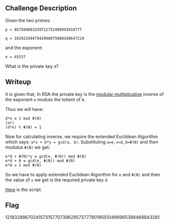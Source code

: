 ## Challenge Description
Given the two primes:
```
p = 857504083339712752489993810777

q = 1029224947942998075080348647219
```
and the exponent:

`e = 65537`

What is the private key `d`?

## Writeup
It is given that, In RSA the private key is the [modular multiplicative](https://en.wikipedia.org/wiki/Modular_multiplicative_inverse) inverse of the exponent `e` modulo the totient of `N`.

Thus we will have:
```
d*e ≡ 1 mod Φ(N)
(or)
(d*e) % Φ(N) = 1
```
Now for calculating inverse, we require the extended Euclidean Algorithm which says: `a*x + b*y = gcd(a, b)`. Substituting `a=e`, `x=d`, `b=Φ(N)` and then modulus `Φ(N)` we get:
```
e*d + Φ(N)*y ≡ gcd(e, Φ(N)) mod Φ(N)
e*d + 0 ≡ gcd(e, Φ(N)) mod Φ(N)
e*d = 1 mod Φ(N)
```
So we have to apply extended Euclidean Algorithm for `e` and `Φ(N)` and then the value of `x` we get is the required private key `d`.

[Here](rsa4.py) is the script.

## Flag
121832886702415731577073962957377780195510499965398469843281
